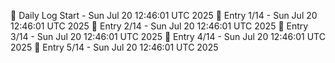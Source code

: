 📅 Daily Log Start - Sun Jul 20 12:46:01 UTC 2025
📌 Entry 1/14 - Sun Jul 20 12:46:01 UTC 2025
📌 Entry 2/14 - Sun Jul 20 12:46:01 UTC 2025
📌 Entry 3/14 - Sun Jul 20 12:46:01 UTC 2025
📌 Entry 4/14 - Sun Jul 20 12:46:01 UTC 2025
📌 Entry 5/14 - Sun Jul 20 12:46:01 UTC 2025
